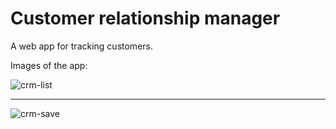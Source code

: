 # Customer relationship manager
A web app for tracking customers.  

Images of the app:  

![crm-list](https://user-images.githubusercontent.com/15927053/105483229-d18f7400-5ca9-11eb-9aaa-3831f8aa9fda.PNG)
***
![crm-save](https://user-images.githubusercontent.com/15927053/105483228-d0f6dd80-5ca9-11eb-964d-9de367c1814f.PNG)

